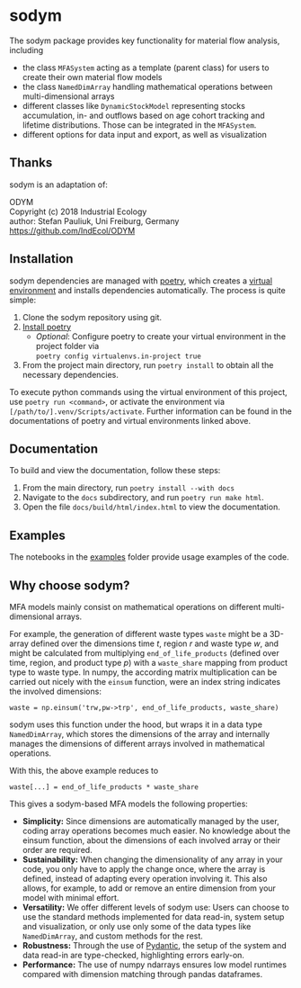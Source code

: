 # sodym
The sodym package provides key functionality for material flow analysis, including
- the class `MFASystem` acting as a template (parent class) for users to create their own material flow models
- the class `NamedDimArray` handling mathematical operations between multi-dimensional arrays
- different classes like `DynamicStockModel` representing stocks accumulation, in- and outflows based on age cohort tracking and lifetime distributions. Those can be integrated in the `MFASystem`.
- different options for data input and export, as well as visualization

## Thanks

sodym is an adaptation of:

ODYM<br>
Copyright (c) 2018 Industrial Ecology<br>
author: Stefan Pauliuk, Uni Freiburg, Germany<br>
https://github.com/IndEcol/ODYM<br>

## Installation

sodym dependencies are managed with [poetry](https://python-poetry.org/), which creates a [virtual environment](https://docs.python.org/3/tutorial/venv.html) and installs dependencies automatically. The process is quite simple:

1. Clone the sodym repository using git.
2. [Install poetry](https://python-poetry.org/docs/#installation)
   - *Optional*: Configure poetry to create your virtual environment in the project folder via<br>`poetry config virtualenvs.in-project true`
3. From the project main directory, run `poetry install` to obtain all the necessary dependencies.

To execute python commands using the virtual environment of this project, use `poetry run <command>`, or activate the environment via `[/path/to/].venv/Scripts/activate`.
Further information can be found in the documentations of poetry and virtual environments linked above.

## Documentation

To build and view the documentation, follow these steps:

1. From the main directory, run `poetry install --with docs`
2. Navigate to the `docs` subdirectory, and run `poetry run make html`.
3. Open the file `docs/build/html/index.html` to view the documentation.

## Examples

The notebooks in the [examples](examples) folder provide usage examples of the code.

## Why choose sodym?

MFA models mainly consist on mathematical operations on different multi-dimensional arrays.

For example, the generation of different waste types `waste` might be a 3D-array defined over the dimensions time $t$, region $r$ and waste type $w$, and might be calculated from multiplying `end_of_life_products` (defined over time, region, and product type $p$) with a `waste_share` mapping from product type to waste type.
In numpy, the according matrix multiplication can be carried out nicely with the `einsum` function, were an index string indicates the involved dimensions:

```
waste = np.einsum('trw,pw->trp', end_of_life_products, waste_share)
```

sodym uses this function under the hood, but wraps it in a data type `NamedDimArray`, which stores the dimensions of the array and internally manages the dimensions of different arrays involved in mathematical operations.

With this, the above example reduces to

```
waste[...] = end_of_life_products * waste_share
```

This gives a sodym-based MFA models the following properties:

- **Simplicity:** Since dimensions are automatically managed by the user, coding array operations becomes much easier. No knowledge about the einsum function, about the dimensions of each involved array or their order are required.
- **Sustainability:** When changing the dimensionality of any array in your code, you only have to apply the change once, where the array is defined, instead of adapting every operation involving it. This also allows, for example, to add or remove an entire dimension from your model with minimal effort.
- **Versatility:** We offer different levels of sodym use: Users can choose to use the standard methods implemented for data read-in, system setup and visualization, or only use only some of the data types like `NamedDimArray`, and custom methods for the rest.
- **Robustness:** Through the use of [Pydantic](https://docs.pydantic.dev/latest/), the setup of the system and data read-in are type-checked, highlighting errors early-on.
- **Performance:** The use of numpy ndarrays ensures low model runtimes compared with dimension matching through pandas dataframes.
